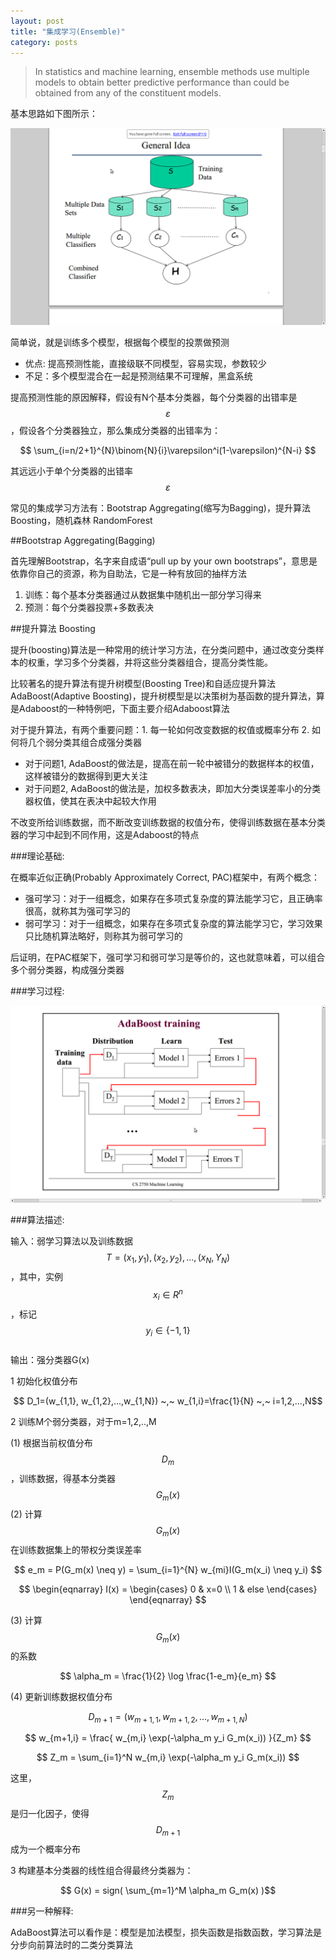 ```yaml
---
layout: post
title: "集成学习(Ensemble)"
category: posts
---
```


>In statistics and machine learning, ensemble methods use multiple models to obtain better predictive performance than could be obtained from any of the constituent models.

基本思路如下图所示：

![ensemble-general-idea](/image/ensemble.png)

简单说，就是训练多个模型，根据每个模型的投票做预测

  * 优点: 提高预测性能，直接级联不同模型，容易实现，参数较少
  * 不足：多个模型混合在一起是预测结果不可理解，黑盒系统

提高预测性能的原因解释，假设有N个基本分类器，每个分类器的出错率是$$\varepsilon$$，假设各个分类器独立，那么集成分类器的出错率为：

$$
\sum_{i=n/2+1}^{N}\binom{N}{i}\varepsilon^i(1-\varepsilon)^{N-i}
$$

其远远小于单个分类器的出错率$$\varepsilon$$

常见的集成学习方法有：Bootstrap Aggregating(缩写为Bagging)，提升算法 Boosting，随机森林 RandomForest

##Bootstrap Aggregating(Bagging)

首先理解Bootstrap，名字来自成语“pull up by your own bootstraps”，意思是依靠你自己的资源，称为自助法，它是一种有放回的抽样方法

1. 训练：每个基本分类器通过从数据集中随机出一部分学习得来
2. 预测：每个分类器投票+多数表决

##提升算法 Boosting

提升(boosting)算法是一种常用的统计学习方法，在分类问题中，通过改变分类样本的权重，学习多个分类器，并将这些分类器组合，提高分类性能。

比较著名的提升算法有提升树模型(Boosting Tree)和自适应提升算法AdaBoost(Adaptive Boosting)，提升树模型是以决策树为基函数的提升算法，算是Adaboost的一种特例吧，下面主要介绍Adaboost算法

对于提升算法，有两个重要问题：1. 每一轮如何改变数据的权值或概率分布 2. 如何将几个弱分类其组合成强分类器

  * 对于问题1, AdaBoost的做法是，提高在前一轮中被错分的数据样本的权值，这样被错分的数据得到更大关注
  * 对于问题2, AdaBoost的做法是，加权多数表决，即加大分类误差率小的分类器权值，使其在表决中起较大作用

不改变所给训练数据，而不断改变训练数据的权值分布，使得训练数据在基本分类器的学习中起到不同作用，这是Adaboost的特点


###理论基础:

在概率近似正确(Probably Approximately Correct, PAC)框架中，有两个概念：

  * 强可学习：对于一组概念，如果存在多项式复杂度的算法能学习它，且正确率很高，就称其为强可学习的
  * 弱可学习：对于一组概念，如果存在多项式复杂度的算法能学习它，学习效果只比随机算法略好，则称其为弱可学习的

后证明，在PAC框架下，强可学习和弱可学习是等价的，这也就意味着，可以组合多个弱分类器，构成强分类器


###学习过程:

![adaboost-train](/image/adaboost-train.png)


###算法描述:

输入：弱学习算法以及训练数据$$ T={(x_1,y_1),(x_2,y_2),...,(x_N,Y_N)} $$，其中，实例$$x_i \in R^n$$，标记$$y_i \in \{-1,1\}$$  
输出：强分类器G(x)

1 初始化权值分布

$$ D_1=(w_{1,1}, w_{1,2},...,w_{1,N}) ~,~ w_{1,i}=\frac{1}{N} ~,~ i=1,2,...,N$$

2 训练M个弱分类器，对于m=1,2,..,M
  
  (1) 根据当前权值分布$$D_m$$，训练数据，得基本分类器 $$ G_m(x) $$
  (2) 计算$$G_m(x)$$在训练数据集上的带权分类误差率

  $$ e_m = P(G_m(x) \neq y) = \sum_{i=1}^{N} w_{mi}I(G_m(x_i) \neq y_i) $$ 

  $$
  \begin{eqnarray}
  I(x) =
  \begin{cases}
  0       & x=0 \\
  1   & else
  \end{cases}
  \end{eqnarray}
  $$

  (3) 计算$$G_m(x)$$的系数

  $$ \alpha_m = \frac{1}{2} \log \frac{1-e_m}{e_m} $$

  (4) 更新训练数据权值分布

  $$D_{m+1} = (w_{m+1,1}, w_{m+1,2},...,w_{m+1,N})$$
  
  $$ w_{m+1,i} = \frac{ w_{m,i} \exp(-\alpha_m y_i G_m(x_i)) }{Z_m} $$

  $$ Z_m = \sum_{i=1}^N w_{m,i} \exp(-\alpha_m y_i G_m(x_i)) $$

  这里，$$Z_m$$是归一化因子，使得$$D_{m+1}$$成为一个概率分布

3 构建基本分类器的线性组合得最终分类器为：

  $$ G(x) = sign( \sum_{m=1}^M \alpha_m G_m(x) )$$



###另一种解释:

AdaBoost算法可以看作是：模型是加法模型，损失函数是指数函数，学习算法是分步向前算法时的二类分类算法






